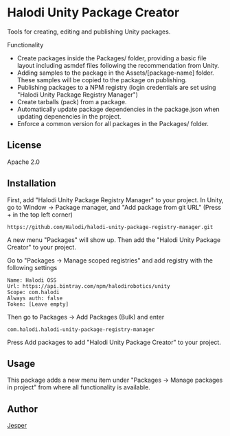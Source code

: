 # Halodi Unity Package Creator

Tools for creating, editing and publishing Unity packages.

Functionality 

- Create packages inside the Packages/ folder, providing a basic file layout including asmdef files following the recommendation from Unity.
- Adding samples to the package in the Assets/[package-name] folder. These samples will be copied to the package on publishing.
- Publishing packages to a NPM registry (login credentials are set using "Halodi Unity Package Registry Manager")
- Create tarballs (pack) from a package.
- Automatically update package dependencies in the package.json when updating depenencies in the project.
- Enforce a common version for all packages in the Packages/ folder.

## License

Apache 2.0

## Installation

First, add "Halodi Unity Package Registry Manager" to your project. In Unity, go to Window -> Package manager, and "Add package from git URL" (Press + in the top left corner)

```
https://github.com/Halodi/halodi-unity-package-registry-manager.git
```

A new menu "Packages" will show up. Then add the "Halodi Unity Package Creator" to your project.


Go to "Packages -> Manage scoped registries" and add registry with the following settings

```
Name: Halodi OSS
Url: https://api.bintray.com/npm/halodirobotics/unity
Scope: com.halodi
Always auth: false
Token: [Leave empty]
```


Then go to Packages -> Add Packages (Bulk) and enter

```
com.halodi.halodi-unity-package-registry-manager
```

Press Add packages to add "Halodi Unity Package Creator" to your project.

## Usage

This package adds a new menu item under "Packages -> Manage packages in project" from where all functionality is available.


## Author

[Jesper](mailto:jesper@halodi.com)

